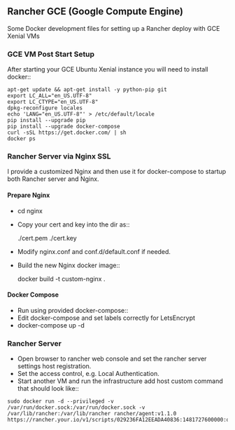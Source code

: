 ## Rancher GCE (Google Compute Engine)

Some Docker development files for setting up a Rancher deploy with GCE Xenial VMs

### GCE VM Post Start Setup

After starting your GCE Ubuntu Xenial instance you will need to install docker::

    apt-get update && apt-get install -y python-pip git
    export LC_ALL="en_US.UTF-8"
    export LC_CTYPE="en_US.UTF-8"
    dpkg-reconfigure locales
    echo 'LANG="en_US.UTF-8"' > /etc/default/locale
    pip install --upgrade pip
    pip install --upgrade docker-compose
    curl -sSL https://get.docker.com/ | sh
    docker ps
	


### Rancher Server via Nginx SSL

I provide a customized Nginx and then use it for docker-compose to startup both Rancher server and Nginx.

#### Prepare Nginx

* cd nginx
* Copy your cert and key into the dir as::

	./cert.pem
	./cert.key

* Modify nginx.conf and conf.d/default.conf if needed.
* Build the new Nginx docker image::

	docker build -t custom-nginx .

#### Docker Compose

* Run using provided docker-compose::
 * Edit docker-compose and set labels correctly for LetsEncrypt
 * docker-compose up -d

### Rancher Server

* Open browser to rancher web console and set the rancher server settings host registration.
* Set the access control, e.g. Local Authentication.
* Start another VM and run the infrastructure add host custom command that should look like::

```
sudo docker run -d --privileged -v /var/run/docker.sock:/var/run/docker.sock -v /var/lib/rancher:/var/lib/rancher rancher/agent:v1.1.0 https://rancher.your.io/v1/scripts/029236FA12EEADA40836:1481727600000:ouXxT48Ydl5uEId60jzOTvjhs
```
